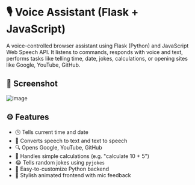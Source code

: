 # 🎙️ Voice Assistant (Flask + JavaScript)

A voice-controlled browser assistant using Flask (Python) and JavaScript Web Speech API. It listens to commands, responds with voice and text, performs tasks like telling time, date, jokes, calculations, or opening sites like Google, YouTube, GitHub.

## 📸 Screenshot
![image](https://github.com/user-attachments/assets/561cb6df-10d1-4849-9229-4592c782833f)

## ⚙️ Features

- 🕒 Tells current time and date
- 📖 Converts speech to text and text to speech
- 🔍 Opens Google, YouTube, GitHub
- 🧮 Handles simple calculations (e.g. "calculate 10 + 5")
- 😂 Tells random jokes using `pyjokes`
- 🧠 Easy-to-customize Python backend
- 🎨 Stylish animated frontend with mic feedback

